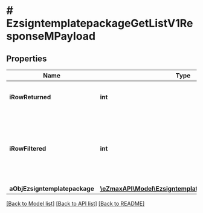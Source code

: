 # # EzsigntemplatepackageGetListV1ResponseMPayload

## Properties

Name | Type | Description | Notes
------------ | ------------- | ------------- | -------------
**iRowReturned** | **int** | The number of rows returned |
**iRowFiltered** | **int** | The number of rows matching your filters (if any) or the total number of rows |
**aObjEzsigntemplatepackage** | [**\eZmaxAPI\Model\EzsigntemplatepackageListElement[]**](EzsigntemplatepackageListElement.md) |  |

[[Back to Model list]](../../README.md#models) [[Back to API list]](../../README.md#endpoints) [[Back to README]](../../README.md)
